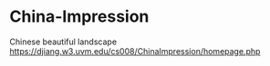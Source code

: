 # China-Impression
Chinese beautiful landscape
https://djiang.w3.uvm.edu/cs008/ChinaImpression/homepage.php
